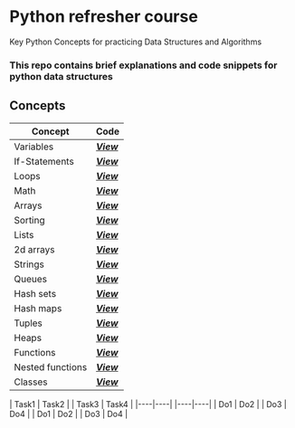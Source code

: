 # Python refresher course

Key Python Concepts for practicing Data Structures and Algorithms

### This repo contains brief explanations and code snippets for python data structures

## Concepts
| Concept | Code |
|-----|-----|
| Variables | [***View***](./variables/) |
| If-Statements | [***View***](./if-statements/) |
| Loops | [***View***](./loops/) |
| Math | [***View***](./math/) |
| Arrays | [***View***](./arrays/) |
| Sorting | [***View***](./sorting/) |
| Lists | [***View***](./lists/) |
| 2d arrays | [***View***](./2d-arrays/) |
| Strings | [***View***](./strings/) |
| Queues | [***View***](./queues/) |
| Hash sets | [***View***](./hash-maps/) |
| Hash maps | [***View***](./has-maps/) |
| Tuples | [***View***](./tuples/) |
| Heaps | [***View***](./heaps/) |
| Functions | [***View***](./functions/) |
| Nested functions | [***View***](./nested-functions/) |
| Classes | [***View***](./classes/) |




| Task1 | Task2 | | Task3 | Task4 |
|----|----| |----|----|
| Do1 | Do2 | | Do3 | Do4 |
| Do1 | Do2 | | Do3 | Do4 |
